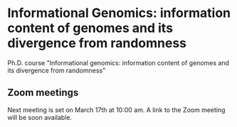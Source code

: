 # Informational Genomics: information content of genomes and its divergence from randomness
Ph.D. course "Informational genomics:  information content of genomes and its divergence from randomness"

## Zoom meetings
Next meeting is set on March 17th at 10:00 am. A link to the Zoom meeting will be soon available.

